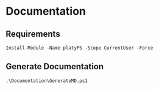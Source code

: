 # Documentation

## Requirements
```
Install-Module -Name platyPS -Scope CurrentUser -Force
```

## Generate Documentation
```
.\Documentation\GenerateMD.ps1
```